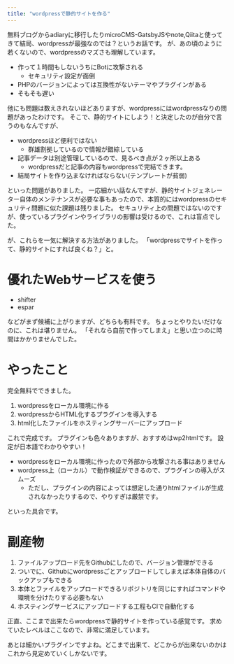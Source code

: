 ```yaml
---
title: "wordpressで静的サイトを作る"
---
```


無料ブログからadiaryに移行したりmicroCMS-GatsbyJSやnote,Qiitaと使ってきて結局、wordpressが最強なのでは？というお話です。
が、あの頃のように若くないので、wordpressのマズさも理解しています。

- 作って１時間もしないうちにBotに攻撃される
  - セキュリティ設定が面倒
- PHPのバージョンによっては互換性がないテーマやプラグインがある
- そもそも遅い

他にも問題は数えきれないほどありますが、wordpressにはwordpressなりの問題があったわけです。
そこで、静的サイトにしよう！と決定したのが自分で言うのもなんですが、

- wordpressほど便利ではない
  - 群雄割拠しているので情報が錯綜している
- 記事データは別途管理しているので、見るべき点が２ヶ所以上ある
  - wordpressだと記事の内容もwordpressで完結できます。
- 結局サイトを作り込まなければならない(テンプレートが貧弱)

といった問題がありました。
一応細かい話なんですが、静的サイトジェネレーター自体のメンテナンスが必要な事もあったので、本質的にはwordpressのセキュリティ問題に似た課題は残りました。
セキュリティ上の問題ではないのですが、使っているプラグインやライブラリの影響は受けるので、これは盲点でした。

が、これらを一気に解決する方法がありました。
「wordpressでサイトを作って、静的サイトにすれば良くね？」と。

# 優れたWebサービスを使う
- shifter
- espar

などがまず候補に上がりますが、どちらも有料です。
ちょっとやりたいだけなのに、これは堪りません。
「それなら自前で作ってしまえ」と思い立つのに時間はかかりませんでした。

# やったこと
完全無料でできました。

1. wordpressをローカル環境に作る
1. wordpressからHTML化するプラグインを導入する
1. html化したファイルをホスティングサーバーにアップロード

これで完成です。
プラグインも色々ありますが、おすすめはwp2htmlです。
設定が日本語でわかりやすい！

- wordpressをローカル環境に作ったので外部から攻撃される事はありません
- wordpress上（ローカル）で動作検証ができるので、プラグインの導入がスムーズ
  - ただし、プラグインの内容によっては想定した通りhtmlファイルが生成されなかったりするので、やりすぎは厳禁です。

といった具合です。

# 副産物
1. ファイルアップロード先をGithubにしたので、バージョン管理ができる
1. ついでに、Githubにwordpressごとアップロードしてしまえば本体自体のバックアップもできる
1. 本体とファイルをアップロードできるリポジトリを同じにすればコマンドや環境を分けたりする必要もない
1. ホスティングサービスにアップロードする工程もCIで自動化する

正直、ここまで出来たらwordpressで静的サイトを作っている感覚です。
求めていたレベルはここなので、非常に満足しています。

あとは細かいプラグインですよね。どこまで出来て、どこからが出来ないのかはこれから見定めていくしかないです。
